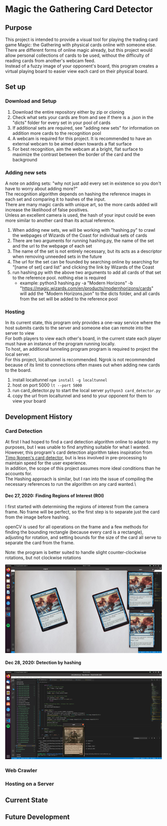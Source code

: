 # Magic the Gathering Card Detector

## Purpose

This project is intended to provide a visual tool for playing the trading card game Magic: the Gathering with physical cards online with someone else.\
There are different forms of online magic already, but this project would allow personal collections of cards to be used, without the difficulty of reading cards from another's webcam feed. \
Instead of a fuzzy image of your opponent's board, this program creates a virtual playing board to easier view each card on their physical board. 

## Set up

### Download and Setup

1. Download the entire repository either by zip or cloning
2. Check what sets your cards are from and see if there is a .json in the "dicts" folder for every set in your pool of cards
3. If additional sets are required, see "adding new sets" for information on addition more cards to the recognition pool
4. A webcam is required for this project. It is recommended to have an external webcam to be aimed down towards a flat surface
5. For best recognition, aim the webcam at a bright, flat surface to maximize the contrast between the border of the card and the background

### Adding new sets

A note on adding sets: "why not just add every set in existence so you don't have to worry about adding more?"\
The recognition algorithm depends on hashing the reference images in each set and comparing it to hashes of the input.\
There are many magic cards with unique art, so the more cards added will increase the likelihood of false positives.\
Unless an excellent camera is used, the hash of your input could be even more similar to another card than its actual reference.

1. When adding new sets, we will be working with "hashing.py" to crawl the webpages of Wizards of the Coast for individual sets of cards
2. There are two arguments for running hashing.py, the name of the set and the url to the webpage of each set
3. The name of the set is not entirely necessary, but its acts as a descriptor when removing unneeded sets in the future
4. The url for the set can be founded by searching online by searching for "[name of set] card list" and clicking the link by Wizards of the Coast
5. run hashing.py with the above two arguments to add all cards of that set to the reference pool. nothing else is required
    * example: python3 hashing.py -a "Modern Horizons" -b "https://magic.wizards.com/en/products/modernhorizons/cards" \
    will add the "Modern Horizons.json" to the dicts folder, and all cards from the set will be added to the reference pool


### Hosting

In its current state, this program only provides a one-way service where the host submits cards to the server and someone else can remote into the server to view\
For both players to view each other's board, in the current state each player must have an instance of the program running locally.\
To host, an additional tunneling program program is required to project the local server.\
For this project, localtunnel is recommended. Ngrok is not recommended because of its limit to connections often maxes out when adding new cards to the board.

1. install localtunnel `npm install -g localtunnel`
2. host on port 5000 `lt --port 5000`
3. run card_detector.py to start the local server `pythyon3 card_detector.py`
4. copy the url from localtunnel and send to your opponent for them to view your board

## Development History

### Card Detection

At first I had hoped to find a card detection algorithm online to adapt to my purposes, but I was unable to find anything suitable for what I wanted. 
However, this program's card detection algorithm takes inspiration from [Timo Ikonen's card detector](https://tmikonen.github.io/quantitatively/2020-01-01-magic-card-detector/), but is less involved in pre-processing to maintain speed for the user experience.\
In addition, the scope of this project assumes more ideal conditions than he accounts for.\
The Hashing approach is similar, but I ran into the issue of compiling the necessary references to run the algorithm on any card wanted.\

#### Dec 27, 2020: Finding Regions of Interest (ROI)

I first started with determining the regions of interest from the camera frame. No frame will be perfect, so the first step is to separate just the card from the image before hashing.

openCV is used for all operations on the frame and a few methods for finding the bounding rectangle (because every card is a rectangle), adjusting for rotation, and setting bounds for the size of the card all serve to separate the card from the frame.

Note: the program is better suited to handle slight counter-clockwise rotations, but not clockwise rotations

![finding_roi](https://github.com/jew256/mtg-detector/blob/master/README_images/finding_card.png?raw=true)

#### Dec 28, 2020: Detection by hashing

![hashing_detection](https://github.com/jew256/mtg-detector/blob/master/README_images/hashing_detection.png?raw=true)

### Web Crawler

### Hosting on a Server

## Current State

## Future Development
